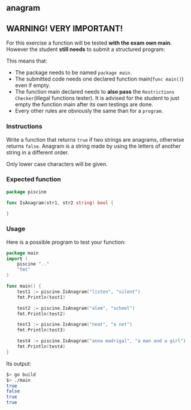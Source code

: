 ## anagram

## **WARNING! VERY IMPORTANT!**

For this exercise a function will be tested **with the exam own main**. However the student **still needs** to submit a structured program:

This means that:

- The package needs to be named `package main`.
- The submitted code needs one declared function main(```func main()```) even if empty.
- The function main declared needs to **also pass** the `Restrictions Checker`(illegal functions tester). It is advised for the student to just empty the function main after its own testings are done.
- Every other rules are obviously the same than for a `program`.

### Instructions

Write a function that returns `true` if two strings are anagrams, otherwise returns `false`.
Anagram is a string made by using the letters of another string in a different order.

Only lower case characters will be given.

### Expected function

```go
package piscine

func IsAnagram(str1, str2 string) bool {

}
```

### Usage

Here is a possible program to test your function:

```go
package main
import (
	piscine ".."
	"fmt"
)

func main() {
	test1 := piscine.IsAnagram("listen", "silent")
	fmt.Println(test1)

	test2 := piscine.IsAnagram("alem", "school")
	fmt.Println(test2)

	test3 := piscine.IsAnagram("neat", "a net")
	fmt.Println(test3)

	test4 := piscine.IsAnagram("anna madrigal", "a man and a girl")
	fmt.Println(test4)
}
```

Its output:

```bash
$> go build
$> ./main
true
false
true
true
```
